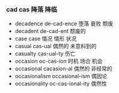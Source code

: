 ### cad cas 降落 降临

- decadence de-cad-ence 堕落 衰败 颓废
- decadent de-cad-ent 颓废的
- case case 情况 情形 状况
- casual cas-ual 偶然的 未意料到的
- casualty cas-ual-ty 伤亡
- occasion oc-cas-ion 时机 场合 机会 
- occasional cacasion-al  偶然的 非经常的
- occasionalism occasional-ism 偶因论
- occasionality oc-cas-ional-ity 偶然性